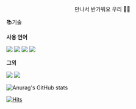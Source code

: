<div align=center> 만나서 반가워요 우리 🙇‍♂️ </div>

<p>

📚기술 <br />

**사용 언어** <br />

<img src="https://img.shields.io/badge/HTML-E34F26?style=flat&logo=HTML5&logoColor=white"> <img src="https://img.shields.io/badge/CSS-1572B6?style=flat&logo=CSS3&logoColor=white"> <img src="https://img.shields.io/badge/JavaScript-F7DF1E?style=flat&logo=JavaScript&logoColor=black"> <img src="https://img.shields.io/badge/Python-3776AB?style=flat&logo=Python&logoColor=white">
<br />

**그외** <br />

<img src="https://img.shields.io/badge/Git-F05032?style=flat&logo=Git&logoColor=white">   <img src="https://img.shields.io/badge/GitHub-181717?style=flat&logo=GitHub&logoColor=white"> <br />

![Anurag's GitHub stats](https://github-readme-stats.vercel.app/api?username=Jobyeongjin&show_icons=true&theme=moltack)


[![Hits](https://hits.seeyoufarm.com/api/count/incr/badge.svg?url=https%3A%2F%2Fgithub.com%2FJobyeongjin&count_bg=%2379C83D&title_bg=%23555555&icon=&icon_color=%23E7E7E7&title=hits&edge_flat=false)](https://hits.seeyoufarm.com)

</p>
